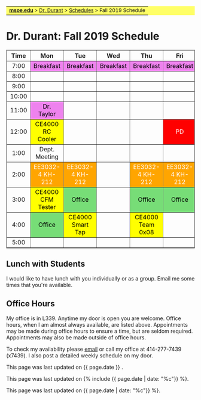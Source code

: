 <!DOCTYPE html>
<html>
<head>
<title>Dr. Durant: Fall 2019 Schedule</title>
<link href="../index.css" media="all" rel="Stylesheet" type="text/css" />

<style type="text/css">
td		{	text-align: center;				}
td.left		{	text-align: left;				}
td.oh		{	background-color: #77DD77;	color: black;	}
td.pd		{	background-color: red;		color: white;	}
td.ce4000	{	background-color: yellow;	color: black;	}
td.ee3032       {       background-color: orange;       color: white;   }
td.kern		{	background-color: green;	color: white;	}
td.lunch	{	background-color: violet;	color: black;	}
</style>
</head>
<body>

<table bgcolor="#FFFF66" width="100%">
  <tr>
    <td	class="left"><small><a href="http://www.msoe.edu/" title="Milwaukee School of Engineering website"><strong>msoe.edu</strong></a>
    &gt; <a href="../">Dr. Durant</a>
    &gt; <a href="./">Schedules</a>
    &gt; Fall 2019 Schedule</small></td>
  </tr>
</table>

<h1>Dr.	Durant:	Fall 2019 Schedule</h1>

<div align="center">
<table border>
<tr><th>Time</th>	<th>Mon</th>					<th>Tue</th>					<th>Wed</th>				<th>Thu</th>					<th>Fri</th>					</tr>
<tr><td>7:00</td>	<td class="lunch">Breakfast</td>		<td class="lunch">Breakfast</td>		<td class="lunch">Breakfast</td>	<td class="lunch">Breakfast</td>		<td class="lunch">Breakfast</td>		</tr>
<tr><td>8:00</td>	<td>&nbsp;</td>					<td>&nbsp;</td>					<td>&nbsp;</td>				<td>&nbsp;</td>					<td>&nbsp;</td>					</tr>
<tr><td>9:00</td>	<td>&nbsp;</td>					<td>&nbsp;</td>					<td>&nbsp;</td>				<td>&nbsp;</td>					<td>&nbsp;</td>					</tr>
<tr><td>10:00</td>	<td>&nbsp;</td>					<td>&nbsp;</td>					<td>&nbsp;</td>				<td>&nbsp;</td>					<td>&nbsp;</td>					</tr>
<tr><td>11:00</td>	<td class="lunch">Dr. Taylor</td>		<td>&nbsp;</td>					<td>&nbsp;</td>				<td>&nbsp;</td>					<td>&nbsp;</td>					</tr>
<tr><td>12:00</td>	<td class="ce4000">CE4000 RC Cooler</td>	<td>&nbsp;</td>					<td>&nbsp;</td>				<td>&nbsp;</td>					<td class="pd">PD</td>				</tr>
<tr><td>1:00</td>	<td>Dept. Meeting</td>				<td>&nbsp;</td>					<td>&nbsp;</td>				<td>&nbsp;</td>					<td>&nbsp;</td>					</tr>
<tr><td>2:00</td>	<td class="ee3032">EE3032-4&nbsp;KH-212</td>	<td class="ee3032">EE3032-4&nbsp;KH-212</td>	<td>&nbsp;</td>				<td class="ee3032">EE3032-4&nbsp;KH-212</td>	<td class="ee3032">EE3032-4&nbsp;KH-212</td>	</tr>
<tr><td>3:00</td>	<td class="ce4000">CE4000 CFM Tester</td>	<td class="oh">Office</td>			<td>&nbsp;</td>				<td class="oh">Office</td>			<td class="oh">Office</td>			</tr>
<tr><td>4:00</td>	<td class="oh">Office</td>			<td class="ce4000">CE4000 Smart Tap</td>	<td>&nbsp;</td>				<td class="ce4000">CE4000 Team 0x08</td>	<td>&nbsp;</td>					</tr>
<tr><td>5:00</td>	<td>&nbsp;</td>					<td>&nbsp;</td>					<td>&nbsp;</td>				<td>&nbsp;</td>					<td>&nbsp;</td>					</tr>
</table>
</div>

<h2>Lunch with Students</h2>
<p>I would like	to have	lunch with you individually or as a group. Email me
some times that	you're available.</p>

<h2>Office Hours</h2>
<p>My office is	in L339.
Anytime my door is open you are welcome.
Office hours, when I am almost always available, are listed above.
Appointments may be made during	office hours to	ensure a time, but are seldom required.
Appointments may also be made outside of office hours.</p>

<p>To check my availability please <a href="mailto:durant@msoe.edu">email</a> or call my office at 414-277-7439 (x7439).
I also post a detailed weekly schedule on my door.</p>

<p>This	page was last updated on {{ page.date }} .</p>

<p>This	page was last updated on {% include {{ page.date | date: "%c"}} %}.</p>

<p>This	page was last updated on {{ page.date | date: "%c"}} %}.</p>

</body>
</html>

